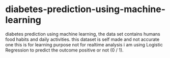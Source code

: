 # diabetes-prediction-using-machine-learning
diabetes prediction using machine learning, the data set contains humans food habits and daily activities. this dataset is self made and not accurate one this is for learning purpose not for realtime analysis i am using Logistic Regression to predict the outcome positive or not (0 / 1).
